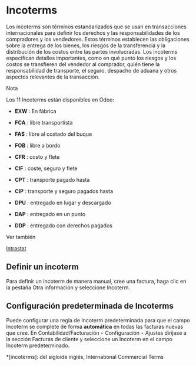 # Incoterms

Los incoterms son términos estandarizados que se usan en transacciones
internacionales para definir los derechos y las responsabilidades de los
compradores y los vendedores. Estos términos establecen las obligaciones sobre
la entrega de los bienes, los riesgos de la transferencia y la distribución de
los costos entre las partes involucradas. Los incoterms especifican detalles
importantes, como en qué punto los riesgos y los costos se transfieren del
vendedor al comprador, quién tiene la responsabilidad de transporte, el
seguro, despacho de aduana y otros aspectos relevantes de la transacción.

Nota

Los 11 Incoterms están disponibles en Odoo:

  * **EXW** : En fábrica

  * **FCA** : libre transportista

  * **FAS** : libre al costado del buque

  * **FOB** : libre a bordo

  * **CFR** : costo y flete

  * **CIF** : coste, seguro y flete

  * **CPT** : transporte pagado hasta

  * **CIP** : transporte y seguro pagados hasta

  * **DPU** : entregado en lugar y descargado

  * **DAP** : entregado en un punto

  * **DDP** : entregado con derechos pagados

Ver también

[Intrastat](../reporting/intrastat.html)

## Definir un incoterm

Para definir un incoterm de manera manual, cree una factura, haga clic en la
pestaña Otra información y seleccione Incoterm.

## Configuración predeterminada de Incoterms

Puede configurar una regla de Incoterm predeterminada para que el campo
Incoterm se complete de forma **automática** en todas las facturas nuevas que
cree. En Contabilidad/Facturación ‣ Configuración ‣ Ajustes diríjase a la
sección Facturas de cliente y seleccione un Incoterm en el campo Incoterm
predeterminado.

  *[incoterms]: del sigloide inglés, International Commercial Terms

